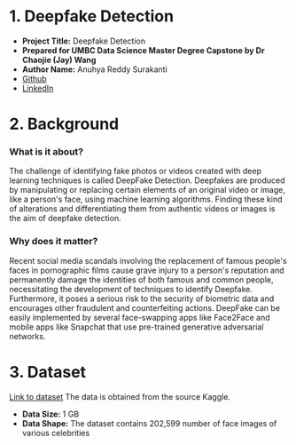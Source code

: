 # 1. Deepfake Detection 
- **Project Title:** Deepfake Detection
- **Prepared for UMBC Data Science Master Degree Capstone by Dr Chaojie (Jay) Wang**
- **Author Name:** Anuhya Reddy Surakanti
- [Github](https://github.com/anuhyasurakanti)
- [LinkedIn](https://www.linkedin.com/in/anuhya-reddy-surakanti/)

# 2. Background
### What is it about?
The challenge of identifying fake photos or videos created with deep learning techniques is called DeepFake Detection. Deepfakes are produced by manipulating or replacing certain elements of an original video or image, like a person's face, using machine learning algorithms. Finding these kind of alterations and differentiating them from authentic videos or images is the aim of deepfake detection.

### Why does it matter?
Recent social media scandals involving the replacement of famous people's faces in pornographic films cause grave injury to a person's reputation and permanently damage the identities of both famous and common people, necessitating the development of techniques to identify Deepfake.
Furthermore, it poses a serious risk to the security of biometric data and encourages other fraudulent and counterfeiting actions. DeepFake can be easily implemented by several face-swapping apps like Face2Face and mobile apps like Snapchat that use pre-trained generative adversarial networks.

# 3. Dataset
[Link to dataset](https://www.kaggle.com/datasets/jessicali9530/celeba-dataset/data)
The data is obtained from the source Kaggle. 
- **Data Size:** 1 GB
- **Data Shape:** The dataset contains 202,599 number of face images of various celebrities
